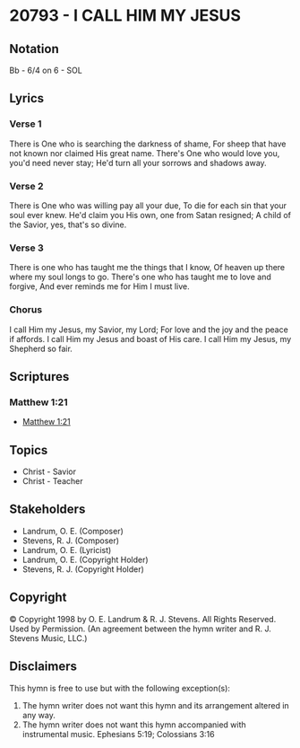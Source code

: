 # 20793 - I CALL HIM MY JESUS

## Notation

Bb - 6/4 on 6 - SOL

## Lyrics

### Verse 1

There is One who is searching the darkness of shame, For sheep that have not known nor claimed His great name. There's One who would love you, you'd need never stay; He'd turn all your sorrows and shadows away.

### Verse 2

There is One who was willing pay all your due, To die for each sin that your soul ever knew. He'd claim you His own, one from Satan resigned; A child of the Savior, yes, that's so divine.

### Verse 3

There is one who has taught me the things that I know, Of heaven up there where my soul longs to go. There's one who has taught  me to love and forgive, And ever reminds me for Him I must live.

### Chorus

I call Him my Jesus, my Savior, my Lord; For love and the joy and the peace if affords. I call Him my Jesus and boast of His care. I call Him my Jesus, my Shepherd so fair.


## Scriptures

### Matthew 1:21

- [Matthew 1:21](https://www.biblegateway.com/passage/?search=Matthew%201%3A21)


## Topics

- Christ - Savior
- Christ - Teacher

## Stakeholders

- Landrum, O. E. (Composer)
- Stevens, R. J. (Composer)
- Landrum, O. E. (Lyricist)
- Landrum, O. E. (Copyright Holder)
- Stevens, R. J. (Copyright Holder)

## Copyright

© Copyright 1998 by O. E. Landrum & R. J. Stevens. All Rights Reserved. Used by Permission.
(An agreement between the hymn writer and R. J. Stevens Music, LLC.)

## Disclaimers

This hymn is free to use but with the following exception(s):
1. The hymn writer does not want this hymn and its arrangement altered in any way.
2. The hymn writer does not want this hymn accompanied with instrumental music.
Ephesians 5:19; Colossians 3:16

